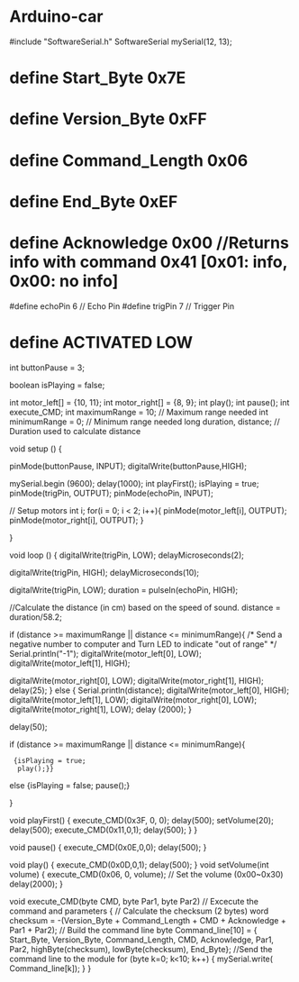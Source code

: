 # Arduino-car
#include "SoftwareSerial.h"
SoftwareSerial mySerial(12, 13);
# define Start_Byte 0x7E
# define Version_Byte 0xFF
# define Command_Length 0x06
# define End_Byte 0xEF
# define Acknowledge 0x00 //Returns info with command 0x41 [0x01: info, 0x00: no info]
#define echoPin 6 // Echo Pin
#define trigPin 7 // Trigger Pin
# define ACTIVATED LOW


int buttonPause = 3;

boolean isPlaying = false;

int motor_left[] = {10, 11};
int motor_right[] = {8, 9};
int play();
int pause();
int execute_CMD;
int maximumRange = 10; // Maximum range needed
int minimumRange = 0; // Minimum range needed
long duration, distance; // Duration used to calculate distance

void setup () {

pinMode(buttonPause, INPUT);
digitalWrite(buttonPause,HIGH);


mySerial.begin (9600);
delay(1000);
int playFirst();
isPlaying = true;
pinMode(trigPin, OUTPUT);
pinMode(echoPin, INPUT);

// Setup motors
int i;
for(i = 0; i < 2; i++){
pinMode(motor_left[i], OUTPUT);
pinMode(motor_right[i], OUTPUT);
}

}

void loop () { 
digitalWrite(trigPin, LOW); 
 delayMicroseconds(2); 

 digitalWrite(trigPin, HIGH);
 delayMicroseconds(10); 
 
 digitalWrite(trigPin, LOW);
 duration = pulseIn(echoPin, HIGH);
 
 //Calculate the distance (in cm) based on the speed of sound.
 distance = duration/58.2;
 
 if (distance >= maximumRange || distance <= minimumRange){
 /* Send a negative number to computer and Turn LED 
 to indicate "out of range" */
 Serial.println("-1");
digitalWrite(motor_left[0], LOW);
digitalWrite(motor_left[1], HIGH);

digitalWrite(motor_right[0], LOW);
digitalWrite(motor_right[1], HIGH);
 delay(25);
}
else {
  Serial.println(distance);
  digitalWrite(motor_left[0], HIGH);
  digitalWrite(motor_left[1], LOW);
  digitalWrite(motor_right[0], LOW);
  digitalWrite(motor_right[1], LOW);
  delay (2000);
}

delay(50);

if (distance >= maximumRange || distance <= minimumRange){ 

     {isPlaying = true;
      play();}}
else
 {isPlaying = false;
 pause();}
      
 
  }
 
  
  void playFirst()
{
  execute_CMD(0x3F, 0, 0);
  delay(500);
  setVolume(20);
  delay(500);
  execute_CMD(0x11,0,1); 
  delay(500);
}
}

void pause()
{
  execute_CMD(0x0E,0,0);
  delay(500);
}

void play()
{
  execute_CMD(0x0D,0,1); 
  delay(500);
}
void setVolume(int volume)
{
  execute_CMD(0x06, 0, volume); // Set the volume (0x00~0x30)
  delay(2000);
}

void execute_CMD(byte CMD, byte Par1, byte Par2)
// Excecute the command and parameters
{
// Calculate the checksum (2 bytes)
word checksum = -(Version_Byte + Command_Length + CMD + Acknowledge + Par1 + Par2);
// Build the command line
byte Command_line[10] = { Start_Byte, Version_Byte, Command_Length, CMD, Acknowledge,
Par1, Par2, highByte(checksum), lowByte(checksum), End_Byte};
//Send the command line to the module
for (byte k=0; k<10; k++)
{
mySerial.write( Command_line[k]);
}
}
